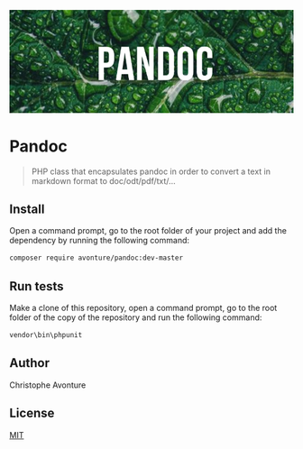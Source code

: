 ![banner](image/banner.png)

# Pandoc

> PHP class that encapsulates pandoc in order to convert a text in markdown format to doc/odt/pdf/txt/…

## Install

Open a command prompt, go to the root folder of your project and add the dependency by running the following command:

```bash
composer require avonture/pandoc:dev-master
```

## Run tests

Make a clone of this repository, open a command prompt, go to the root folder of the copy of the repository and run the following command:

 ```bash
 vendor\bin\phpunit
 ```

## Author

Christophe Avonture

## License

[MIT](LICENSE)
